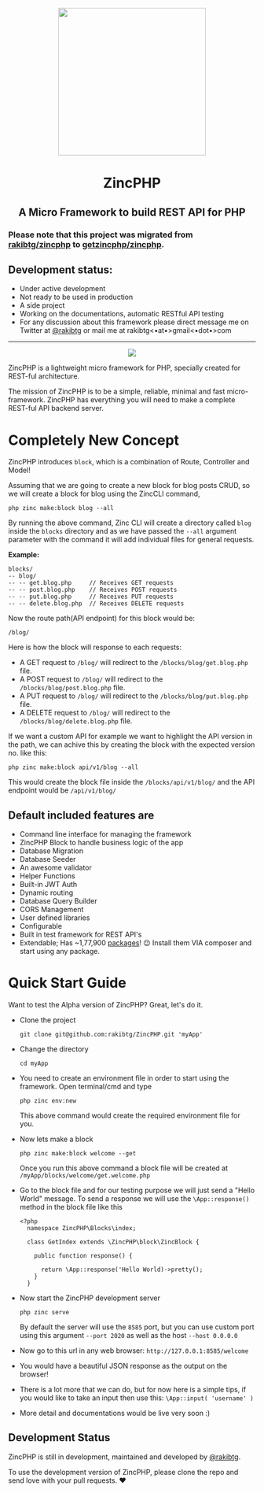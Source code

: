 <p align="center">

  <img width="300" height="300" src='https://i.imgur.com/cZfh98m.png'/>

</p>

<h1 align="center">ZincPHP</h1>
<h2 align="center">A Micro Framework to build REST API for PHP</h2>

### Please note that this project was migrated from [rakibtg/zincphp](https://github.com/rakibtg/ZincPHP) to [getzincphp/zincphp](https://github.com/getzincphp/zincphp). 

## Development status: 
 - Under active development
 - Not ready to be used in production
 - A side project
 - Working on the documentations, automatic RESTful API testing
 - For any discussion about this framework please direct message me on Twitter at [@rakibtg](https://www.twitter.com/rakibtg "Twitter profile") or mail me at rakibtg<•at•>gmail<•dot•>com 
---

<p align="center">
<img src='https://i.imgur.com/4SK3Znp.png'/>
</p>

ZincPHP is a lightweight micro framework for PHP, specially created for REST-ful architecture.

The mission of ZincPHP is to be a simple, reliable, minimal and fast micro-framework. ZincPHP has everything you will need to make a complete REST-ful API backend server.

# Completely New Concept
ZincPHP introduces `block`, which is a combination of Route, Controller and Model!

Assuming that we are going to create a new block for blog posts CRUD, so we will create a block for blog using the ZincCLI command,
```
php zinc make:block blog --all
```
By running the above command, Zinc CLI will create a directory called `blog` inside the `blocks` directory and as we have passed the `--all` argument parameter with the command it will add individual files for general requests.

**Example:**
```
blocks/
-- blog/
-- -- get.blog.php     // Receives GET requests
-- -- post.blog.php    // Receives POST requests
-- -- put.blog.php     // Receives PUT requests
-- -- delete.blog.php  // Receives DELETE requests
```
Now the route path(API endpoint) for this block would be:
```
/blog/
```
Here is how the block will response to each requests:

- A GET request to `/blog/` will redirect to the `/blocks/blog/get.blog.php` file.
- A POST request to `/blog/` will redirect to the `/blocks/blog/post.blog.php` file.
- A PUT request to `/blog/` will redirect to the `/blocks/blog/put.blog.php` file.
- A DELETE request to `/blog/` will redirect to the `/blocks/blog/delete.blog.php` file.

If we want a custom API for example we want to highlight the API version in the path, we can achive this by creating the block with the expected version no. like this:
```
php zinc make:block api/v1/blog --all
```
This would create the block file inside the `/blocks/api/v1/blog/` and the API endpoint would be `/api/v1/blog/`

## Default included features are
- Command line interface for managing the framework
- ZincPHP Block to handle business logic of the app
- Database Migration
- Database Seeder
- An awesome validator
- Helper Functions
- Built-in JWT Auth
- Dynamic routing
- Database Query Builder
- CORS Management
- User defined libraries
- Configurable
- Built in test framework for REST API's
- Extendable; Has ~1,77,900 [packages](https://packagist.org/explore/ "Go to packagist")! 😉 Install them VIA composer and start using any package.

# Quick Start Guide

Want to test the Alpha version of ZincPHP? Great, let's do it.

- Clone the project
  ```
  git clone git@github.com:rakibtg/ZincPHP.git 'myApp'
  ```

- Change the directory
  ```
  cd myApp
  ```
- You need to create an environment file in   order to start using the framework. Open  terminal/cmd and type
  ```
  php zinc env:new
  ```
  This above command would create the required environment file for you.
- Now lets make a block
  ```
  php zinc make:block welcome --get
  ```
  Once you run this above command a block file will be created at `/myApp/blocks/welcome/get.welcome.php`
- Go to the block file and for our testing purpose we will just send a "Hello World" message. To send a response we will use the `\App::response()` method in the block file like this
  ```
  <?php
    namespace ZincPHP\Blocks\index;

    class GetIndex extends \ZincPHP\block\ZincBlock {

      public function response() {

        return \App::response('Hello World)->pretty();
      }
    }
  ```
- Now start the ZincPHP development server
  ```
  php zinc serve
  ```
  By default the server will use the `8585` port, but you can use custom port using this argument `--port 2020` as well as the host `--host 0.0.0.0`

- Now go to this url in any web browser: `http://127.0.0.1:8585/welcome`

- You would have a beautiful JSON response as the output on the browser!
- There is a lot more that we can do, but for now here is a simple tips, if you would like to take an input then use this: `\App::input( 'username' )`
- More detail and documentations would be live very soon :)

## Development Status
ZincPHP is still in development, maintained and developed by [@rakibtg](https://www.twitter.com/rakibtg "Twitter profile").

To use the development version of ZincPHP, please clone the repo and send love with your pull requests. ❤️